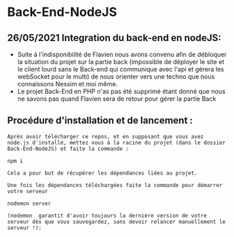 # Back-End-NodeJS
## 26/05/2021 Integration du back-end en nodeJS:  
- Suite à l'indisponibilité  de Flavien nous avons convenu afin de débloquer la situation du projet sur la partie back (impossible de déployer le site et le client lourd sans le Back-end qui communique avec l'api et gérera les webSocket pour le multi)  de nous orienter vers une techno que nous connaissons Nessim et moi même.  
- Le projet Back-End en PHP n'as pas été supprimé étant donné que nous ne savons pas quand Flavien sera de retour pour gérer la partie Back




## Procédure d'installation et de lancement :  
    Après avoir télécharger ce repos, et en supposant que vous avez node.js d'installé, mettez vous à la racine du projet (dans le dossier Back-End-NodeJS) et faite la commande :  

    npm i

    Cela a pour but de récupérer les dépendances liées au projet.

    Une fois les dépendances téléchargées faite la commande pour démarrer votre serveur 
    
    nodemon server    

    (nodemon  garantit d'avoir toujours la dernière version de votre serveur dès que vous sauvegardez, sans devoir relancer manuellement le serveur !): 

 